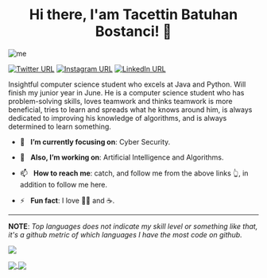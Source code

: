 
<h1 align="center">Hi there, I'am Tacettin Batuhan Bostanci! 👋</h1>

<img src="Teklf.png" alt="me">

[![Twitter URL](https://img.shields.io/static/v1?color=red&label=Twitter%20&logo=twitter&logoColor=white&style=for-the-badge&message=Follow)](https://twitter.com/batuubstnc)
[![Instagram URL](https://img.shields.io/static/v1?color=red&label=Instagram&logo=Instagram&logoColor=white&style=for-the-badge&message=follow)](https://www.instagram.com/batuhanbstnc/?hl=tr)
[![LinkedIn URL](https://img.shields.io/static/v1?color=red&label=linkedin&logo=linkedin&logoColor=white&style=for-the-badge&message=Connect)](https://www.linkedin.com/in/tacettin-batuhan-bostanci-667270172/)

Insightful computer science student who excels at Java and Python. Will finish my junior year in June. He is a computer science student who has problem-solving skills, loves teamwork and thinks teamwork is more beneficial, tries to learn and spreads what he knows around him, is always dedicated to improving his knowledge of algorithms, and is always determined to learn something.

- 🎯 &nbsp; **I’m currently focusing on**: Cyber Security.

- 🔭 &nbsp; **Also, I’m working on**: Artificial Intelligence and Algorithms.

- 📫 &nbsp; **How to reach me**: catch, and follow me from the above links 👆, in addition to follow me here.

- ⚡ &nbsp; **Fun fact**: I love 🏋🏼 and ☕️.

<hr/>

**NOTE**: *Top languages does not indicate my skill level or something like that, it's a github metric of which languages I have the most code on github.*

![](https://komarev.com/ghpvc/?username=batuhanbostanci&color=red&style=plastic)

<a href="https://github.com/batuhanbostanci/">
  <img align="center" src="https://github-readme-stats.vercel.app/api?username=batuhanbostanci&count_private=true&show_icons=true&theme=radical&hide_border=false" />
</a> 
<a href="https://github.com/batuhanbostanci/">
  <img align="center" src="https://github-readme-stats.vercel.app/api/top-langs/?username=batuhanbostanci&layout=compact&theme=radical&hide_border=false" />
</a>


<!--
**batuhanbostanci/batuhanbostanci** is a ✨ _special_ ✨ repository because its `README.md` (this file) appears on your GitHub profile.

Here are some ideas to get you started:

- 🔭 I’m currently working on ...
- 🌱 I’m currently learning ...
- 👯 I’m looking to collaborate on ...
- 🤔 I’m looking for help with ...
- 💬 Ask me about ...
- 📫 How to reach me: ...
- 😄 Pronouns: ...
- ⚡ Fun fact: ...
-->
